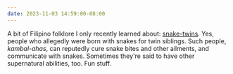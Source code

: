 ```yaml
---
date: 2023-11-03 14:59:00-08:00
---
```


A bit of Filipino folklore I only recently learned about: [snake-twins](https://multoghost.wordpress.com/2023/11/03/stories-of-snake-twins/). Yes, people who allegedly were born with snakes for twin siblings. Such people, *kambal-ahas*, can reputedly cure snake bites and other ailments, and communicate with snakes. Sometimes they're said to have other supernatural abilities, too. Fun stuff.
